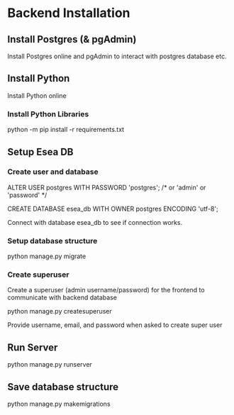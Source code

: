 # Backend Installation



## Install Postgres (& pgAdmin)

Install Postgres online and pgAdmin to interact with postgres database etc.



## Install Python

Install Python online



### Install Python Libraries

python -m pip install -r requirements.txt



## Setup Esea DB

### Create user and database

ALTER USER postgres WITH PASSWORD 'postgres'; /* or 'admin' or 'password' */

CREATE DATABASE esea_db WITH OWNER postgres ENCODING 'utf-8';

Connect with database esea_db to see if connection works.


### Setup database structure

python manage.py migrate


### Create superuser
Create a superuser (admin username/password) for the frontend to communicate with backend database

python manage.py createsuperuser

Provide username, email, and password when asked to create super user


## Run Server

python manage.py runserver






## Save database structure

python manage.py makemigrations